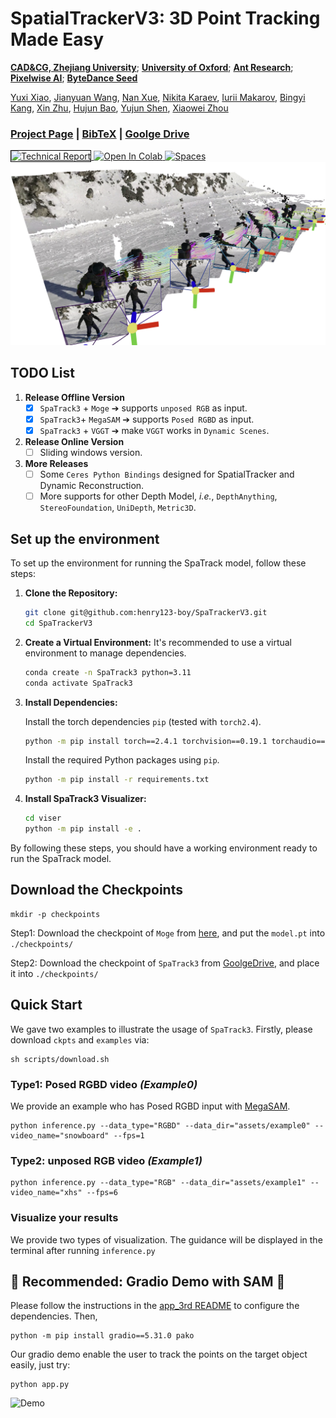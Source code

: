 # SpatialTrackerV3: 3D Point Tracking Made Easy

**[CAD&CG, Zhejiang University](https://github.com/zju3dv)**; **[University of Oxford](https://www.robots.ox.ac.uk/~vgg/)**; **[Ant Research](https://www.antresearch.com/)**; **[Pixelwise AI](http://pixelwise.ai/)**; **[ByteDance Seed](https://seed.bytedance.com/zh/)**

[Yuxi Xiao](https://henry123-boy.github.io/), [Jianyuan Wang](https://jytime.github.io/), [Nan Xue](https://xuenan.net/), [Nikita Karaev](https://nikitakaraevv.github.io/), [Iurii Makarov](https://linkedin.com/in/lvoursl), [Bingyi Kang](https://bingykang.github.io/), [Xin Zhu](https://openreview.net/profile?id=~Xing_Zhu2), [Hujun Bao](http://www.cad.zju.edu.cn/home/bao/), [Yujun Shen](https://shenyujun.github.io/), [Xiaowei Zhou](https://www.xzhou.me/)

### [Project Page]() | [BibTeX]() | [Goolge Drive]() 

<!-- [Paper V1]() | [Paper V2]() | [Paper V3]() | -->

<a href="https://arxiv.org/abs/xxx">
  <img alt="Technical Report" src="https://img.shields.io/badge/Technical%20Report-arXiv:xxx" style="border: 1px solid black;">
</a>
<a target="_blank" href="">
  <img src="https://colab.research.google.com/assets/colab-badge.svg" alt="Open In Colab"/>
</a>
<a href="">
  <img alt="Spaces" src="https://img.shields.io/badge/%F0%9F%A4%97%20Hugging%20Face-Spaces-blue">
</a>


<img width="1100" src="./assets/teaser_1.png" />

## TODO List

1. **Release Offline Version**
   - [x] `SpaTrack3` + `Moge` ➔ supports `unposed RGB` as input.
   - [x] `SpaTrack3`+ `MegaSAM` ➔ supports `Posed RGBD` as input. 
   - [x] `SpaTrack3` + `VGGT` ➔ make `VGGT` works in `Dynamic Scenes`.

2. **Release Online Version**
   - [ ] Sliding windows version.

3. **More Releases**
   - [ ] Some `Ceres Python Bindings` designed for SpatialTracker and Dynamic Reconstruction.
   - [ ] More supports for other Depth Model, *i.e.*, `DepthAnything`, `StereoFoundation`, `UniDepth`, `Metric3D`.

## Set up the environment
To set up the environment for running the SpaTrack model, follow these steps:

1. **Clone the Repository:**
   ```bash
   git clone git@github.com:henry123-boy/SpaTrackerV3.git
   cd SpaTrackerV3
   ```

2. **Create a Virtual Environment:**
   It's recommended to use a virtual environment to manage dependencies.
   ```bash
   conda create -n SpaTrack3 python=3.11
   conda activate SpaTrack3
   ```

3. **Install Dependencies:**

   Install the torch dependencies `pip` (tested with `torch2.4`).
   ```bash
   python -m pip install torch==2.4.1 torchvision==0.19.1 torchaudio==2.4.1 --index-url https://download.pytorch.org/whl/cu124
   ```

   Install the required Python packages using `pip`.
   ```bash
   python -m pip install -r requirements.txt
   ```

4. **Install SpaTrack3 Visualizer:**
   
   ```bash
   cd viser
   python -m pip install -e .
   ```
By following these steps, you should have a working environment ready to run the SpaTrack model.

## Download the Checkpoints

```
mkdir -p checkpoints
```
Step1: Download the checkpoint of `Moge` from [here](https://github.com/microsoft/MoGe), and put the `model.pt` into `./checkpoints/`

Step2: Download the checkpoint of `SpaTrack3` from [GoolgeDrive](https://drive.google.com/drive/folders/1GYeC639gA23N_OiytGHXTUCSYrbM0pOo?usp=sharing), and place it into `./checkpoints/`



## Quick Start
We gave two examples to illustrate the usage of `SpaTrack3`. Firstly, please download `ckpts` and `examples` via:
```
sh scripts/download.sh
```   
### Type1: Posed RGBD video *(Example0)*
We provide an example who has Posed RGBD input with [MegaSAM](https://github.com/mega-sam/mega-sam). 
```
python inference.py --data_type="RGBD" --data_dir="assets/example0" --video_name="snowboard" --fps=1
```  
### Type2: unposed RGB video *(Example1)*
```
python inference.py --data_type="RGB" --data_dir="assets/example1" --video_name="xhs" --fps=6
```

### Visualize your results
We provide two types of visualization. The guidance will be displayed in the terminal after running `inference.py`

## 🌟 Recommended: Gradio Demo with SAM 🌟
Please follow the instructions in the [app_3rd README](app_3rd/README.md) to configure the dependencies. Then, 
```
python -m pip install gradio==5.31.0 pako
```
Our gradio demo enable the user to track the points on the target object easily, just try:
```
python app.py
```
![Demo](assets/gradio.gif)

